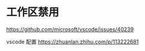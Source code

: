 # 工作区禁用

https://github.com/microsoft/vscode/issues/40239

vscode 配置
https://zhuanlan.zhihu.com/p/113222681
